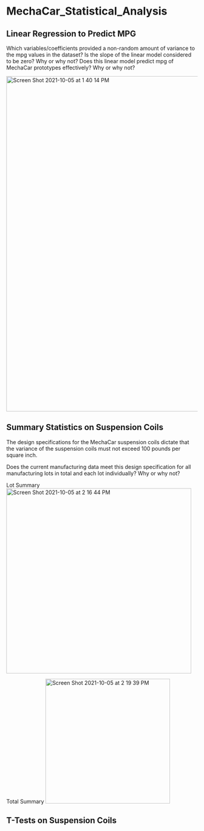 # MechaCar_Statistical_Analysis



## Linear Regression to Predict MPG
Which variables/coefficients provided a non-random amount of variance to the mpg values in the dataset?
Is the slope of the linear model considered to be zero? Why or why not?
Does this linear model predict mpg of MechaCar prototypes effectively? Why or why not?

<img width="882" alt="Screen Shot 2021-10-05 at 1 40 14 PM" src="https://user-images.githubusercontent.com/691355/136099384-8c0c5777-c4ba-47fb-9a91-b1354ecab8ba.png">


## Summary Statistics on Suspension Coils

The design specifications for the MechaCar suspension coils dictate that the variance of the suspension coils must not exceed 100 pounds per square inch. 

Does the current manufacturing data meet this design specification for all manufacturing lots in total and each lot individually? Why or why not?

Lot Summary
<img width="487" alt="Screen Shot 2021-10-05 at 2 16 44 PM" src="https://user-images.githubusercontent.com/691355/136103918-3da26026-296b-42ee-88e4-52b9de59ecac.png">


Total Summary
<img width="328" alt="Screen Shot 2021-10-05 at 2 19 39 PM" src="https://user-images.githubusercontent.com/691355/136104310-bc5c4ab1-be06-490e-a5be-4c624239fea7.png">

## T-Tests on Suspension Coils
